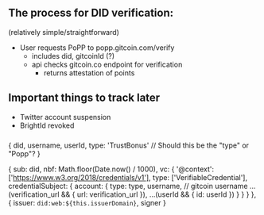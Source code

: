 ## The process for DID verification:

(relatively simple/straightforward)

- User requests PoPP to popp.gitcoin.com/verify
	- includes did, gitcoinId (?)
	- api checks gitcoin.co endpoint for verification
		- returns attestation of points


## Important things to track later

- Twitter account suspension
- BrightId revoked



### 
{
	did,
	username,
	userId,
	type: 'TrustBonus' // Should this be the "type" or "Popp"?
}

{
  sub: did,
  nbf: Math.floor(Date.now() / 1000),
  vc: {
    '@context': ['https://www.w3.org/2018/credentials/v1'],
    type: ['VerifiableCredential'],
    credentialSubject: {
      account: {
        type: type,
        username, // gitcoin username 
        ...(verification_url && { url: verification_url }),
        ...(userId && { id: userId })
      }
    }
  }
},
{
  issuer: `did:web:${this.issuerDomain}`,
  signer
}


